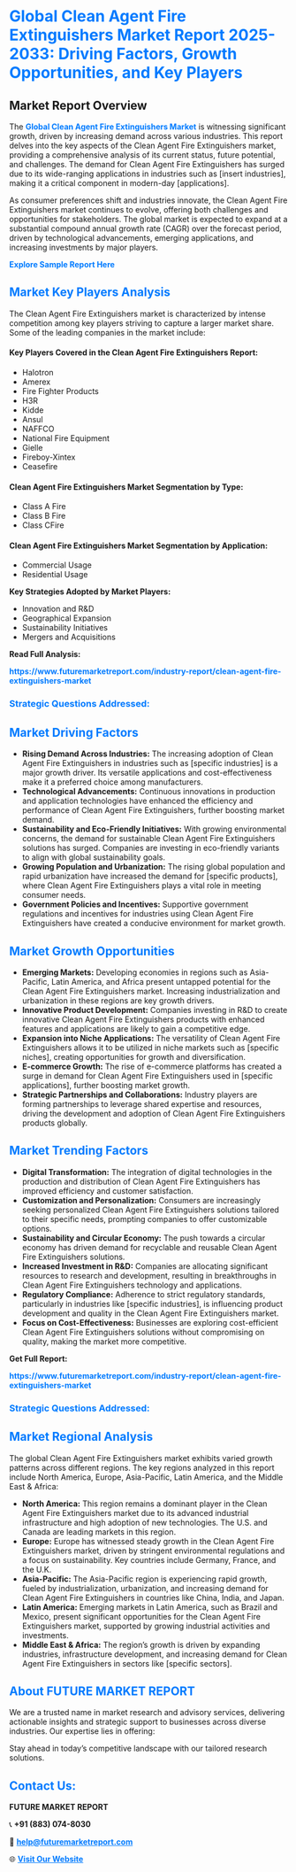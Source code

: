 <h1 style="color: #007BFF;">Global Clean Agent Fire Extinguishers Market Report 2025-2033: Driving Factors, Growth Opportunities, and Key Players</h1>

<section id="overview">
<h2>Market Report Overview</h2>
<p>The <a href="https://www.futuremarketreport.com/industry-report/clean-agent-fire-extinguishers-market" style="color: #007BFF; text-decoration: none;"><strong>Global Clean Agent Fire Extinguishers Market</strong></a> is witnessing significant growth, driven by increasing demand across various industries. This report delves into the key aspects of the Clean Agent Fire Extinguishers market, providing a comprehensive analysis of its current status, future potential, and challenges. The demand for Clean Agent Fire Extinguishers has surged due to its wide-ranging applications in industries such as [insert industries], making it a critical component in modern-day [applications].</p>
<p>As consumer preferences shift and industries innovate, the Clean Agent Fire Extinguishers market continues to evolve, offering both challenges and opportunities for stakeholders. The global market is expected to expand at a substantial compound annual growth rate (CAGR) over the forecast period, driven by technological advancements, emerging applications, and increasing investments by major players.</p>
</section>

<section id="overview">
<p><a href="https://www.futuremarketreport.com/request-sample/reportId=83329" style="color: #007BFF; text-decoration: none;"><strong>Explore Sample Report Here</strong></a></p>
</section>

<section id="key-players">
<h2 style="color: #007BFF;">Market Key Players Analysis</h2>
<p>The Clean Agent Fire Extinguishers market is characterized by intense competition among key players striving to capture a larger market share. Some of the leading companies in the market include:</p>
<h4>Key Players Covered in the Clean Agent Fire Extinguishers Report:</h4>
<ul><li>Halotron</li><li>Amerex</li><li>Fire Fighter Products</li><li>H3R</li><li>Kidde</li><li>Ansul</li><li>NAFFCO</li><li>National Fire Equipment</li><li>Gielle</li><li>Fireboy-Xintex</li><li>Ceasefire</li></ul>
<h4>Clean Agent Fire Extinguishers Market Segmentation by Type:</h4>
<ul><li>Class A Fire</li><li>Class B Fire</li><li>Class CFire</li></ul>

<h4>Clean Agent Fire Extinguishers Market Segmentation by Application:</h4>
<ul><li>Commercial Usage</li><li>Residential Usage</li></ul>
<p><strong>Key Strategies Adopted by Market Players:</strong></p>
<ul>
<li>Innovation and R&D</li>
<li>Geographical Expansion</li>
<li>Sustainability Initiatives</li>
<li>Mergers and Acquisitions</li>
</ul>
</section>

<section>
<p><strong>Read Full Analysis: </strong></p><a href="https://www.futuremarketreport.com/industry-report/clean-agent-fire-extinguishers-market" style="color: #007BFF; text-decoration: none;"><strong>https://www.futuremarketreport.com/industry-report/clean-agent-fire-extinguishers-market</strong></a>
<h3 style="color: #007BFF;">Strategic Questions Addressed:</h3>
</section>

<section id="driving-factors">
<h2 style="color: #007BFF;">Market Driving Factors</h2>
<ul>
<li><strong>Rising Demand Across Industries:</strong> The increasing adoption of Clean Agent Fire Extinguishers in industries such as [specific industries] is a major growth driver. Its versatile applications and cost-effectiveness make it a preferred choice among manufacturers.</li>
<li><strong>Technological Advancements:</strong> Continuous innovations in production and application technologies have enhanced the efficiency and performance of Clean Agent Fire Extinguishers, further boosting market demand.</li>
<li><strong>Sustainability and Eco-Friendly Initiatives:</strong> With growing environmental concerns, the demand for sustainable Clean Agent Fire Extinguishers solutions has surged. Companies are investing in eco-friendly variants to align with global sustainability goals.</li>
<li><strong>Growing Population and Urbanization:</strong> The rising global population and rapid urbanization have increased the demand for [specific products], where Clean Agent Fire Extinguishers plays a vital role in meeting consumer needs.</li>
<li><strong>Government Policies and Incentives:</strong> Supportive government regulations and incentives for industries using Clean Agent Fire Extinguishers have created a conducive environment for market growth.</li>
</ul>
</section>

<section id="growth-opportunities">
<h2 style="color: #007BFF;">Market Growth Opportunities</h2>
<ul>
<li><strong>Emerging Markets:</strong> Developing economies in regions such as Asia-Pacific, Latin America, and Africa present untapped potential for the Clean Agent Fire Extinguishers market. Increasing industrialization and urbanization in these regions are key growth drivers.</li>
<li><strong>Innovative Product Development:</strong> Companies investing in R&D to create innovative Clean Agent Fire Extinguishers products with enhanced features and applications are likely to gain a competitive edge.</li>
<li><strong>Expansion into Niche Applications:</strong> The versatility of Clean Agent Fire Extinguishers allows it to be utilized in niche markets such as [specific niches], creating opportunities for growth and diversification.</li>
<li><strong>E-commerce Growth:</strong> The rise of e-commerce platforms has created a surge in demand for Clean Agent Fire Extinguishers used in [specific applications], further boosting market growth.</li>
<li><strong>Strategic Partnerships and Collaborations:</strong> Industry players are forming partnerships to leverage shared expertise and resources, driving the development and adoption of Clean Agent Fire Extinguishers products globally.</li>
</ul>
</section>

<section id="trending-factors">
<h2 style="color: #007BFF;">Market Trending Factors</h2>
<ul>
<li><strong>Digital Transformation:</strong> The integration of digital technologies in the production and distribution of Clean Agent Fire Extinguishers has improved efficiency and customer satisfaction.</li>
<li><strong>Customization and Personalization:</strong> Consumers are increasingly seeking personalized Clean Agent Fire Extinguishers solutions tailored to their specific needs, prompting companies to offer customizable options.</li>
<li><strong>Sustainability and Circular Economy:</strong> The push towards a circular economy has driven demand for recyclable and reusable Clean Agent Fire Extinguishers solutions.</li>
<li><strong>Increased Investment in R&D:</strong> Companies are allocating significant resources to research and development, resulting in breakthroughs in Clean Agent Fire Extinguishers technology and applications.</li>
<li><strong>Regulatory Compliance:</strong> Adherence to strict regulatory standards, particularly in industries like [specific industries], is influencing product development and quality in the Clean Agent Fire Extinguishers market.</li>
<li><strong>Focus on Cost-Effectiveness:</strong> Businesses are exploring cost-efficient Clean Agent Fire Extinguishers solutions without compromising on quality, making the market more competitive.</li>
</ul>
</section>

<section>
<p><strong>Get Full Report: </strong></p><a href="https://www.futuremarketreport.com/industry-report/clean-agent-fire-extinguishers-market" style="color: #007BFF; text-decoration: none;"><strong>https://www.futuremarketreport.com/industry-report/clean-agent-fire-extinguishers-market</strong></a>
<h3 style="color: #007BFF;">Strategic Questions Addressed:</h3>
</section>


<section id="regional-analysis">
<h2 style="color: #007BFF;">Market Regional Analysis</h2>
<p>The global Clean Agent Fire Extinguishers market exhibits varied growth patterns across different regions. The key regions analyzed in this report include North America, Europe, Asia-Pacific, Latin America, and the Middle East & Africa:</p>
<ul>
<li><strong>North America:</strong> This region remains a dominant player in the Clean Agent Fire Extinguishers market due to its advanced industrial infrastructure and high adoption of new technologies. The U.S. and Canada are leading markets in this region.</li>
<li><strong>Europe:</strong> Europe has witnessed steady growth in the Clean Agent Fire Extinguishers market, driven by stringent environmental regulations and a focus on sustainability. Key countries include Germany, France, and the U.K.</li>
<li><strong>Asia-Pacific:</strong> The Asia-Pacific region is experiencing rapid growth, fueled by industrialization, urbanization, and increasing demand for Clean Agent Fire Extinguishers in countries like China, India, and Japan.</li>
<li><strong>Latin America:</strong> Emerging markets in Latin America, such as Brazil and Mexico, present significant opportunities for the Clean Agent Fire Extinguishers market, supported by growing industrial activities and investments.</li>
<li><strong>Middle East & Africa:</strong> The region’s growth is driven by expanding industries, infrastructure development, and increasing demand for Clean Agent Fire Extinguishers in sectors like [specific sectors].</li>
</ul>
</section>

<footer>
<h2 style="color: #007BFF;">About FUTURE MARKET REPORT</h2>
<p>We are a trusted name in market research and advisory services, delivering actionable insights and strategic support to businesses across diverse industries. Our expertise lies in offering:</p>

<p>Stay ahead in today’s competitive landscape with our tailored research solutions.</p>

<h2 style="color: #007BFF;">Contact Us:</h2>
<p><strong>FUTURE MARKET REPORT</strong></p>
<p>📞 <strong>+91 (883) 074-8030</strong></p>
<p>📧 <strong><a href="mailto:help@futuremarketreport.com" style="color: #007BFF;">help@futuremarketreport.com</a></strong></p>
<p>🌐 <strong><a href="https://www.futuremarketreport.com/" style="color: #007BFF;">Visit Our Website</a></strong></p>
</footer>
